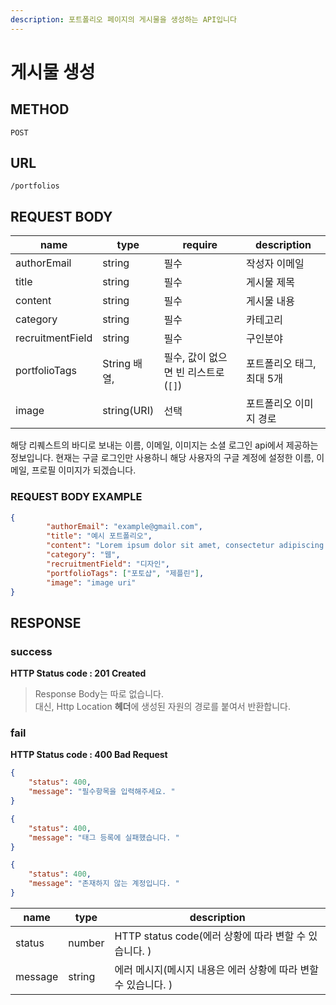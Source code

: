 ```yaml
---
description: 포트폴리오 페이지의 게시물을 생성하는 API입니다
---
```


# 게시물 생성

## METHOD

```text
POST
```

## URL

```text
/portfolios
```

## REQUEST BODY

| name             | type          | require                             | description               |
| ---------------- | ------------- | ----------------------------------- | ------------------------- |
| authorEmail      | string        | 필수                                | 작성자 이메일             |
| title            | string        | 필수                                | 게시물 제목               |
| content          | string        | 필수                                | 게시물 내용               |
| category         | string        | 필수                                | 카테고리                  |
| recruitmentField | string        | 필수                                | 구인분야                  |
| portfolioTags    | String  배열, | 필수, 값이 없으면 빈 리스트로(`[]`) | 포트폴리오 태그, 최대 5개 |
| image            | string(URI)   | 선택                                | 포트폴리오 이미지 경로    |

해당 리퀘스트의 바디로 보내는 이름, 이메일, 이미지는 소셜 로그인 api에서 제공하는 정보입니다. 현재는 구글 로그인만 사용하니 해당 사용자의 구글 계정에 설정한 이름, 이메일, 프로필 이미지가 되겠습니다.

### REQUEST BODY EXAMPLE

```json
{
        "authorEmail": "example@gmail.com",
        "title": "예시 포트폴리오",
        "content": "Lorem ipsum dolor sit amet, consectetur adipiscing elit. Curabitur sit.",
        "category": "웹",
        "recruitmentField": "디자인",
        "portfolioTags": ["포토샵", "제플린"],
        "image": "image uri"
}
```

## RESPONSE

### success

**HTTP Status code : 201 Created**

> Response Body는 따로 없습니다.  
> 대신, Http Location **헤더**에 생성된 자원의 경로를 붙여서 반환합니다.  

### fail

**HTTP Status code : 400 Bad Request**

```json
{
    "status": 400,
    "message": "필수항목을 입력해주세요. "
}
```

```json
{
    "status": 400,
    "message": "태그 등록에 실패했습니다. "
}
```

```json
{
    "status": 400,
    "message": "존재하지 않는 계정입니다. "
}
```

| name    | type   | description                                                  |
| ------- | ------ | ------------------------------------------------------------ |
| status  | number | HTTP status code(에러 상황에 따라 변할 수 있습니다. )        |
| message | string | 에러 메시지(메시지 내용은 에러 상황에 따라 변할 수 있습니다. ) |
